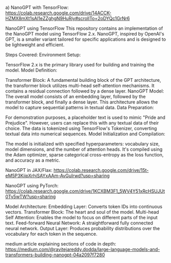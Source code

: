 a)
NanoGPT with TensorFlow: https://colab.research.google.com/drive/14ACCK-HZMX8mXt1sAl1eZZghgN9HuRiy#scrollTo=2oDYQc1GrNr6

NanoGPT using TensorFlow
This repository contains an implementation of the NanoGPT model using TensorFlow 2.x. NanoGPT, inspired by OpenAI's GPT, is a smaller variant tailored for specific applications and is designed to be lightweight and efficient.

Steps Covered:
Environment Setup:

TensorFlow 2.x is the primary library used for building and training the model.
Model Definition:

Transformer Block: A fundamental building block of the GPT architecture, the transformer block utilizes multi-head self-attention mechanisms. It contains a residual connection followed by a dense layer.
NanoGPT Model: The overall model consists of an embedding layer, followed by the transformer block, and finally a dense layer. This architecture allows the model to capture sequential patterns in textual data.
Data Preparation:

For demonstration purposes, a placeholder text is used to mimic "Pride and Prejudice". However, users can replace this with any textual data of their choice.
The data is tokenized using TensorFlow's Tokenizer, converting textual data into numerical sequences.
Model Initialization and Compilation:

The model is initialized with specified hyperparameters: vocabulary size, model dimensions, and the number of attention heads.
It's compiled using the Adam optimizer, sparse categorical cross-entropy as the loss function, and accuracy as a metric.

NanoGPT in JAX/Flax: https://colab.research.google.com/drive/15t-eM5P3KiipXrhjSAYxAAm-AvGuIrwd?usp=sharing

NanoGPT using PyTorch: https://colab.research.google.com/drive/1KCXBM3F1_5WV4Y51xRcHSUJUt0Ty5wTW?usp=sharing

Model Architecture:
Embedding Layer: Converts token IDs into continuous vectors.
Transformer Block: The heart and soul of the model.
Multi-head Self Attention: Enables the model to focus on different parts of the input text.
Feed-forward Neural Network: A straightforward fully connected neural network.
Output Layer: Produces probability distributions over the vocabulary for each token in the sequence.

medium article explaining sections of code in depth: https://medium.com/@ravitejareddy.dodda/large-language-models-and-transformers-building-nanogpt-04a2097f7280


